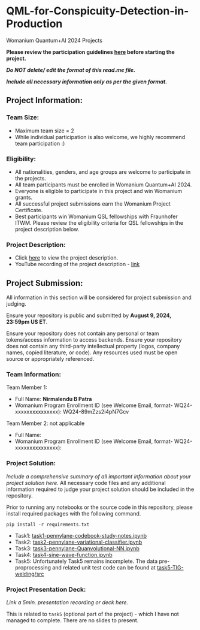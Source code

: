 # QML-for-Conspicuity-Detection-in-Production
Womanium Quantum+AI 2024 Projects

**Please review the participation guidelines [here](https://github.com/womanium-quantum/Quantum-AI-2024) before starting the project.**

_**Do NOT delete/ edit the format of this read.me file.**_

_**Include all necessary information only as per the given format.**_

## Project Information:

### Team Size:
  - Maximum team size = 2
  - While individual participation is also welcome, we highly recommend team participation :)

### Eligibility:
  - All nationalities, genders, and age groups are welcome to participate in the projects.
  - All team participants must be enrolled in Womanium Quantum+AI 2024.
  - Everyone is eligible to participate in this project and win Womanium grants.
  - All successful project submissions earn the Womanium Project Certificate.
  - Best participants win Womanium QSL fellowships with Fraunhofer ITWM. Please review the eligibility criteria for QSL fellowships in the project description below.

### Project Description:
  - Click [here](https://drive.google.com/file/d/1AcctFeXjchtEhYzPUsHpP_b4HGlI4kq9/view?usp=sharing) to view the project description.
  - YouTube recording of the project description - [link](https://youtu.be/Ac1ihFcTRTc?si=i6AIVfQQh8ymYQYp)

## Project Submission:
All information in this section will be considered for project submission and judging.

Ensure your repository is public and submitted by **August 9, 2024, 23:59pm US ET**.

Ensure your repository does not contain any personal or team tokens/access information to access backends. Ensure your repository does not contain any third-party intellectual property (logos, company names, copied literature, or code). Any resources used must be open source or appropriately referenced.

### Team Information:
Team Member 1:
 - Full Name: **Nirmalendu B Patra**
 - Womanium Program Enrollment ID (see Welcome Email, format- WQ24-xxxxxxxxxxxxxxx): WQ24-89mZzs2i4pN7Gcv


Team Member 2: not applicable
 - Full Name: 
 - Womanium Program Enrollment ID (see Welcome Email, format- WQ24-xxxxxxxxxxxxxxx):


### Project Solution:
_Include a comprehensive summary of all important information about your project solution here._
All necessary code files and any additional information required to judge your project solution should be included in the repository. 

Prior to running any notebooks or the source code in this repository, please install required packages with the following command.

`pip install -r requirements.txt`

* Task1: [task1-pennylane-codebook-study-notes.ipynb](files/task1-pennylane-codebook-study-notes.ipynb)
* Task2: [task2-pennylane-variational-classifier.ipynb](files/task2-pennylane-variational-classifier.ipynb)
* Task3: [task3-pennylane-Quanvolutional-NN.ipynb](files/task3-pennylane-Quanvolutional-NN.ipynb)
* Task4: [task4-sine-wave-function.ipynb](files/task4-sine-wave-function.ipynb)
* Task5: Unfortunately Task5 remains incomplete. The data pre-proprocessing and related unit test code can be found at [task5-TIG-welding/src](files/task5-TIG-welding/src)

### Project Presentation Deck:
_Link a 5min. presentation recording or deck here._

This is related to `task5` (optional part of the project) - which I have not managed
to complete. There are no slides to present.
